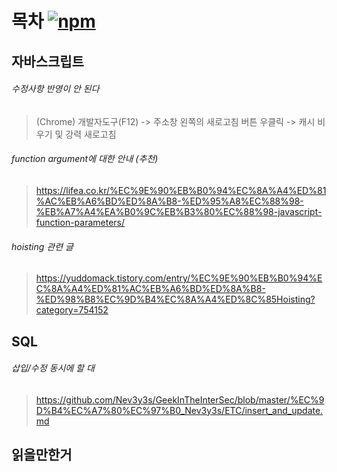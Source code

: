 # 목차 [![npm](https://img.shields.io/badge/%EA%B7%B8%EB%83%A5-%EB%8B%AC%EC%95%84%EB%B3%B8%20%EA%B1%B0-9cf)]()

## 자바스크립트
###### 수정사항 반영이 안 된다
 > (Chrome) 개발자도구(F12) -> 주소창 왼쪽의 새로고침 버튼 우클릭 -> 캐시 비우기 및 강력 새로고침
###### function argument에 대한 안내 (추천)
 > https://lifea.co.kr/%EC%9E%90%EB%B0%94%EC%8A%A4%ED%81%AC%EB%A6%BD%ED%8A%B8-%ED%95%A8%EC%88%98-%EB%A7%A4%EA%B0%9C%EB%B3%80%EC%88%98-javascript-function-parameters/
###### hoisting 관련 글
 > https://yuddomack.tistory.com/entry/%EC%9E%90%EB%B0%94%EC%8A%A4%ED%81%AC%EB%A6%BD%ED%8A%B8-%ED%98%B8%EC%9D%B4%EC%8A%A4%ED%8C%85Hoisting?category=754152
 
## SQL
###### 삽입/수정 동시에 할 대
 > https://github.com/Nev3y3s/GeekInTheInterSec/blob/master/%EC%9D%B4%EC%A7%80%EC%97%B0_Nev3y3s/ETC/insert_and_update.md
 
## 읽을만한거
